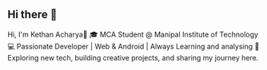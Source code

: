 ## Hi there 👋

Hi, I'm Kethan Acharya👋
🎓 MCA Student @ Manipal Institute of Technology 
💻 Passionate Developer | Web & Android | Always Learning  and analysing 
🚀 Exploring new tech, building creative projects, and sharing my journey here.
<!--
**KethanAcharya/KethanAcharya** is a ✨ _special_ ✨ repository because its `README.md` (this file) appears on your GitHub profile.

Here are some ideas to get you started:

- 🔭 I’m currently working on ...
- 🌱 I’m currently learning ...
- 👯 I’m looking to collaborate on ...
- 🤔 I’m looking for help with ...
- 💬 Ask me about ...
- 📫 How to reach me: ...
- 😄 Pronouns: ...
- ⚡ Fun fact: ...
-->
